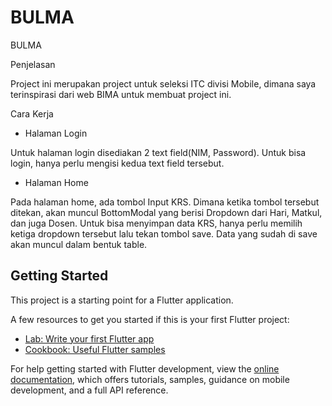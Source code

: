# BULMA

BULMA

Penjelasan

Project ini merupakan project untuk seleksi ITC divisi Mobile, dimana saya terinspirasi dari web BIMA untuk membuat project ini.

Cara Kerja

- Halaman Login

Untuk halaman login disediakan 2 text field(NIM, Password). Untuk bisa login, hanya perlu mengisi kedua text field tersebut.

- Halaman Home

Pada halaman home, ada tombol Input KRS. Dimana ketika tombol tersebut ditekan, akan muncul BottomModal yang berisi Dropdown dari Hari, Matkul, dan juga Dosen. Untuk bisa menyimpan data KRS, hanya perlu memilih ketiga dropdown tersebut lalu tekan tombol save. Data yang sudah di save akan muncul dalam bentuk table.


## Getting Started

This project is a starting point for a Flutter application.

A few resources to get you started if this is your first Flutter project:

- [Lab: Write your first Flutter app](https://docs.flutter.dev/get-started/codelab)
- [Cookbook: Useful Flutter samples](https://docs.flutter.dev/cookbook)

For help getting started with Flutter development, view the
[online documentation](https://docs.flutter.dev/), which offers tutorials,
samples, guidance on mobile development, and a full API reference.
